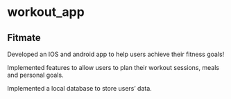 # workout_app

## Fitmate 
Developed an IOS and android app to help users achieve their fitness goals!

Implemented features to allow users to plan their workout sessions, meals and personal goals.

Implemented a local database to store users’ data.
